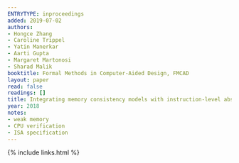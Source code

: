 ```yaml
---
ENTRYTYPE: inproceedings
added: 2019-07-02
authors:
- Hongce Zhang
- Caroline Trippel
- Yatin Manerkar
- Aarti Gupta
- Margaret Martonosi
- Sharad Malik
booktitle: Formal Methods in Computer-Aided Design, FMCAD
layout: paper
read: false
readings: []
title: Integrating memory consistency models with instruction-level abstraction for heterogeneous system-on-chip verification
year: 2018
notes:
- weak memory
- CPU verification
- ISA specification
---
```

{% include links.html %}
